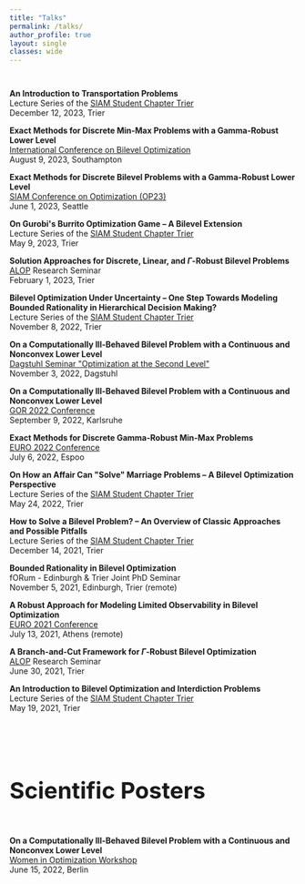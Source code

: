 ```yaml
---
title: "Talks"
permalink: /talks/
author_profile: true
layout: single
classes: wide
---
```

<br style="line-height: 1em;">

__An Introduction to Transportation Problems__  
Lecture Series of the [SIAM Student Chapter Trier](https://www.uni-trier.de/index.php?id=24339&L=2)  
December 12, 2023, Trier  

__Exact Methods for Discrete Min-Max Problems with a Gamma-Robust Lower Level__  
[International Conference on Bilevel Optimization](https://www.bilevelconference2023.org/)  
August 9, 2023, Southampton  

__Exact Methods for Discrete Bilevel Problems with a Gamma-Robust Lower Level__  
[SIAM Conference on Optimization (OP23)](https://www.siam.org/conferences/cm/conference/op23)  
June 1, 2023, Seattle  

__On Gurobi's Burrito Optimization Game – A Bilevel Extension__  
Lecture Series of the [SIAM Student Chapter Trier](https://www.uni-trier.de/index.php?id=24339&L=2)  
May 9, 2023, Trier  

__Solution Approaches for Discrete, Linear, and $\Gamma$-Robust Bilevel Problems__  
[ALOP](https://alop.uni-trier.de/) Research Seminar  
February 1, 2023, Trier  

__Bilevel Optimization Under Uncertainty – One Step Towards Modeling Bounded Rationality in Hierarchical Decision Making?__  
Lecture Series of the [SIAM Student Chapter Trier](https://www.uni-trier.de/index.php?id=24339&L=2)  
November 8, 2022, Trier  

__On a Computationally Ill-Behaved Bilevel Problem with a Continuous and Nonconvex Lower Level__  
[Dagstuhl Seminar "Optimization at the Second Level"](https://www.dagstuhl.de/seminars/seminar-calendar/seminar-details/22441)  
November 3, 2022, Dagstuhl  

__On a Computationally Ill-Behaved Bilevel Problem with a Continuous and Nonconvex Lower Level__  
[GOR 2022 Conference](https://www.or2022.de/)  
September 9, 2022, Karlsruhe  

__Exact Methods for Discrete Gamma-Robust Min-Max Problems__  
[EURO 2022 Conference](https://euro2022espoo.com/)  
July 6, 2022, Espoo  

__On How an Affair Can "Solve" Marriage Problems – A Bilevel Optimization Perspective__  
Lecture Series of the [SIAM Student Chapter Trier](https://www.uni-trier.de/index.php?id=24339&L=2)  
May 24, 2022, Trier  

__How to Solve a Bilevel Problem? – An Overview of Classic Approaches and Possible Pitfalls__  
Lecture Series of the [SIAM Student Chapter Trier](https://www.uni-trier.de/index.php?id=24339&L=2)  
December 14, 2021, Trier  

__Bounded Rationality in Bilevel Optimization__  
fORum - Edinburgh & Trier Joint PhD Seminar  
November 5, 2021, Edinburgh, Trier (remote)  

__A Robust Approach for Modeling Limited Observability in Bilevel Optimization__  
[EURO 2021 Conference](https://euro2021.euro-online.org/)  
July 13, 2021, Athens (remote)  

__A Branch-and-Cut Framework for $\Gamma$-Robust Bilevel Optimization__  
[ALOP](https://alop.uni-trier.de/) Research Seminar  
June 30, 2021, Trier  

__An Introduction to Bilevel Optimization and Interdiction Problems__  
Lecture Series of the [SIAM Student Chapter Trier](https://www.uni-trier.de/index.php?id=24339&L=2)  
May 19, 2021, Trier  

<br style="line-height: 3em;">
<h1 style="font-size: 40px;">Scientific Posters</h1>
<br style="line-height: 1em;">

__On a Computationally Ill-Behaved Bilevel Problem with a Continuous and Nonconvex Lower Level__  
[Women in Optimization Workshop](https://www.mathematik.hu-berlin.de/de/termine-und-veranstaltungen-portlet-ordner/konferenzen-kolloquia-workshops-und-seminare/workshop-in-der-reihe-women-in-optimization)  
June 15, 2022, Berlin

